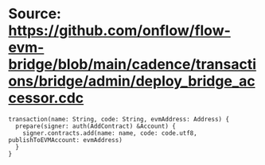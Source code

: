 # Source: https://github.com/onflow/flow-evm-bridge/blob/main/cadence/transactions/bridge/admin/deploy_bridge_accessor.cdc

```
transaction(name: String, code: String, evmAddress: Address) {
  prepare(signer: auth(AddContract) &Account) {
    signer.contracts.add(name: name, code: code.utf8, publishToEVMAccount: evmAddress)
  }
}

```